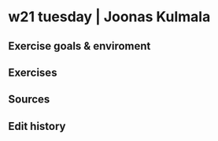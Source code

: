 # w21 tuesday | Joonas Kulmala

## Exercise goals & enviroment

## Exercises

## Sources

## Edit history
